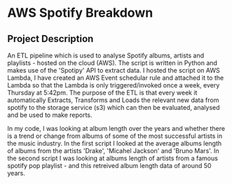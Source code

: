 # AWS Spotify Breakdown

## Project Description
An ETL pipeline which is used to analyse Spotify albums, artists and playlists - hosted on the cloud (AWS). The script is written in Python and makes use of the 'Spotipy' API to extract data. I hosted the script on AWS Lambda, I have created an AWS Event schedular rule and attached it to the Lambda so that the Lambda is only triggered/invoked once a week, every Thursday at 5:42pm. The purpose of the ETL is that every week it automatically Extracts, Transforms and Loads the relevant new data from spotify to the storage service (s3) which can then be evaluated, analysed and be used to make reports. 

In my code, I was looking at album length over the years and whether there is a trend or change from albums of some of the most successful artists in the music industry. In the first script I looked at the average albums length of albums from the artists 'Drake', 'Micahel Jackson' and 'Bruno Mars'. In the second script I was looking at albums length of artists from a famous spotify pop playlist - and this retreived album length data of around 50 years.

